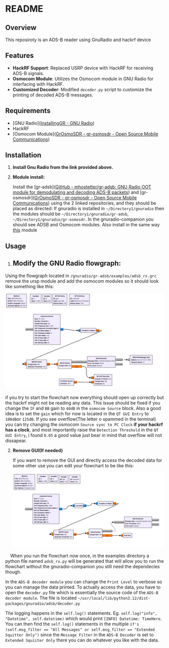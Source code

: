 # README

## Overview

This reposiroty is an ADS-B reader using GnuRadio and hackrf device

## Features

- **HackRF Support**: Replaced USRP device with HackRF for receiving ADS-B signals.
- **Osmocom Module**: Utilizes the Osmocom module in GNU Radio for interfacing with HackRF.
- **Customized Decoder**: Modified `decoder.py` script to customize the printing of decoded ADS-B messages.

## Requirements

- [GNU Radio]([InstallingGR - GNU Radio](https://wiki.gnuradio.org/index.php/InstallingGR))
- HackRF
- [Osmocom Module]([GrOsmoSDR - gr-osmosdr - Open Source Mobile Communications](https://osmocom.org/projects/gr-osmosdr/wiki))

## Installation

1. **Install Gnu Radio from the link provided above.**

2. **Module install:**
   
   Install the [gr-adsb]([GitHub - mhostetter/gr-adsb: GNU Radio OOT module for demodulating and decoding ADS-B packets](https://github.com/mhostetter/gr-adsb)) and [gr-osmosdr]([GrOsmoSDR - gr-osmosdr - Open Source Mobile Communications](https://osmocom.org/projects/gr-osmosdr/wiki)) using the 2 linked repositories, and they should be placed as directed: If gnuradio is installed in `~/Directory1/gnuradio` then the modules should be `~/Directory1/gnuradio/gr-adsb`, `~/Directory1/gnuradio/gr-osmosdr`. In the gnuradio-companion you should see ADSB and Osmocom modules. Also install in the same way [this](https://github.com/ghostop14/gr-correctiq) module

## Usage

1. ## **Modify the GNU Radio flowgraph:**

Using the flowgraph located in `/gnuradio/gr-adsb/examples/adsb_rx.grc` remove the ursp module and add the osmocom modules so it should look like something like this:

<img title="" src="https://github.com/Gpette01/gr-adsb-hackrf/blob/main/images/Flowchart" alt="">

if you try to start the flowchart now everything should open up correctly but the hackrf might not be reading any data. This issue should be fixed if you change the `IF` and `BB` gain to `40dB` in the `osmocom Source` block. Also a good idea is to set the `gain` which for now is located in the `QT GUI Entry` to `100dB`or `125dB`. If you see overflow(The letter o spammed in the terminal) you can try changing the osmocom `Source sync to PC Clock` **if your hackrf has a clock**, and most importantly raise the `Detection Threshold` in the `QT GUI Entry`, i found `0.05` a good value just bear in mind that overflow will not dissapear.



2. **Remove GUI(If needed)**
   
   If you want to remove the GUI and directly access the decoded data for some other use you can edit your flowchart to be like this:
   
   <img title="" src="https://github.com/Gpette01/gr-adsb-hackrf/blob/main/images/Flowchart2" alt="">

    When you run the flowchart now once, in the examples directory a python file named `adsb_rx.py` will be generated that will allow you to run the flowchart without the gnuradio-companion you still need the dependecies though.

In the `ADS-B decoder module` you can change the `Print Level` to verbose so you can manage the data printed. To actually access the data, you have to open the `decoder.py` file which is essentially the source code of the `ADS-B decoder module`. The file is located `~/usr/local/lib/python3.12/dist-packages/gnuradio/adsb/decoder.py`

The logging happens in the `self.log()` statements. Eg. `self.log("info", "Datetime", self.datetime)` which would print `[INFO] Datetime: TimeHere`. You can then find the `self.log()` statements in the multiple `if's (self.msg_filter == "All Messages" or self.msg_filter == "Extended Squitter Only")` since the `Message Filter` in the `ADS-B Decoder` is set to `Extended Squiiter Only` there you can do whatever you like with the data.


